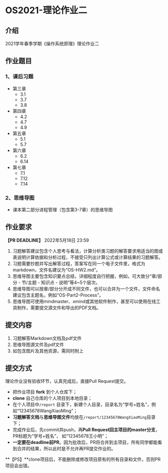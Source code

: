 # OS2021-理论作业二

## 介绍

2021学年春季学期《操作系统原理》理论作业二

## 作业题目

### 1、课后习题

- 第三章
  - 3.1
  - 3.7
  - 3.8
- 第四章
  - 4.2
  - 4.7
  - 4.9
- 第五章
  - 5.1
  - 5.7
- 第六章
  - 6.2
  - 6.14
- 第七章
  - 7.1 
  - 7.12
  - 7.14

### 2、思维导图

- 课本第二部分进程管理（包含第3-7章）的思维导图

## 作业要求

**【PR DEADLINE】** 2022年5月18日 23:59

1. 习题解答建议包含个人思考与看法，计算分析类习题的解答要求用适当的图或表说明计算依据和分析过程，不接受只列出计算公式或计算结果的习题解答。
2. 习题需要抄题并写出解答过程，答案写在同一个电子文件里，格式为markdown，文件名建议为“OS-HW2.md”。
3. 思维导图主要包含知识要点总结，详细程度自行把握，例如，可大致分“章/部分 - 节/主题 - 知识点 - 说明”等4~5个层次。
4. 思维导图可以按章/部分分开成不同文件，也可以合并为一个文件，文件命名建议包含主题名，例如“OS-Part2-Process”。
4. 思维导图可使用mindmaster、xmind或其他软件制作，甚至可以使用在线工具制作，需要提交源文件和导出的PDF文档。

## 提交内容

1. 习题解答Markdown文档及pdf文件
2. 思维导图源文件及pdf文件
3. 如包含图片及其他资源，需同时附上

## 提交方式

理论作业没有验收环节，认真完成后，直接Pull Request提交。

- 把作业项目 **fork** 到个人仓库下；
- **clone** 自己仓库的个人项目到本地目录；
- 在个人项目中`/report` 目录下，新建个人目录，目录名为“学号+姓名”，例如“12345678WangXiaoMing”； 
- **习题解答文档**与**思维导图文件**均放在`/report/12345678WangXiaoMing`目录下；
- 完成作业后，先commit并push，再**Pull Request回主项目的master分支**，PR标题为“学号+姓名”， 如“12345678王小明”；
- **一定要在deadline前PR**。因为批改后，PR将合并到主项目，所有同学都能看到合并的结果，所以此时是不允许再PR提交作业的。

**【PS】**clone项目后，不能删除或修改项目原有的所有目录和文件，否则PR项目会出错。

